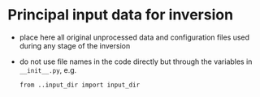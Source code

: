 # Principal input data for inversion

- place here all original unprocessed data and configuration files 
  used during any stage of the inversion

- do not use file names in the code directly but through
  the variables in `__init__.py`, e.g.

  ```
  from ..input_dir import input_dir
  ```